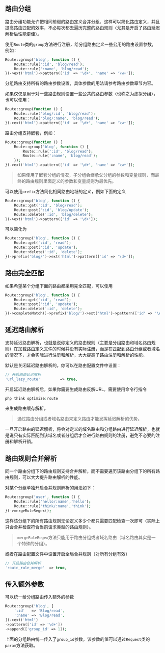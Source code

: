 ## 路由分组

路由分组功能允许把相同前缀的路由定义合并分组，这样可以简化路由定义，并且提高路由匹配的效率，不必每次都去遍历完整的路由规则（尤其是开启了路由延迟解析后性能更佳）。

使用`Route`类的`group`方法进行注册，给分组路由定义一些公用的路由设置参数，例如：

```php
Route::group('blog', function () {
    Route::rule(':id', 'blog/read');
    Route::rule(':name', 'blog/read');
})->ext('html')->pattern(['id' => '\d+', 'name' => '\w+']);
```

分组路由支持所有的路由参数设置，具体参数的用法请参考路由参数章节内容。

如果仅仅是用于对一些路由规则设置一些公共的路由参数（也称之为虚拟分组），也可以使用：

```php
Route::group(function () {
    Route::rule('blog/:id', 'blog/read');
    Route::rule('blog/:name', 'blog/read');
})->ext('html')->pattern(['id' => '\d+', 'name' => '\w+']);
```

路由分组支持嵌套，例如：

```php
Route::group(function () {
    Route::group('blog', function () {
        Route::rule(':id', 'blog/read');
        Route::rule(':name', 'blog/read');
    });
})->ext('html')->pattern(['id' => '\d+', 'name' => '\w+']);
```

> 如果使用了嵌套分组的情况，子分组会继承父分组的参数和变量规则，而最终的路由规则里面定义的参数和变量规则为最优先。

可以使用`prefix`方法简化相同路由地址的定义，例如下面的定义

```php
Route::group('blog', function () {
    Route::get(':id', 'blog/read');
    Route::post(':id', 'blog/update');
    Route::delete(':id', 'blog/delete');
})->ext('html')->pattern(['id' => '\d+']);
```

可以简化为

```php
Route::group('blog', function () {
    Route::get(':id', 'read');
    Route::post(':id', 'update');
    Route::delete(':id', 'delete');
})->prefix('blog/')->ext('html')->pattern(['id' => '\d+']);
```

## 路由完全匹配

如果希望某个分组下面的路由都采用完全匹配，可以使用

```php
Route::group('blog', function () {
    Route::get(':id', 'read');
    Route::post(':id', 'update');
    Route::delete(':id', 'delete');
})->completeMatch()->prefix('blog/')->ext('html')->pattern(['id' => '\d+']);
```

## 延迟路由解析

支持延迟路由解析，也就是说你定义的路由规则（主要是分组路由和域名路由规则）在加载路由定义文件的时候并没有实际注册，而是在匹配到路由分组或者域名的情况下，才会实际进行注册和解析，大大提高了路由注册和解析的性能。

默认是关闭延迟路由解析的，你可以在路由配置文件中设置：

```php
// 开启路由延迟解析
'url_lazy_route'         => true,
```

开启延迟路由解析后，如果你需要生成路由反解URL，需要使用命令行指令

```php
php think optimize:route

```

来生成路由缓存解析。

> 通过路由分组或者域名路由来定义路由才能发挥延迟解析的优势。

一旦开启路由的延迟解析，将会对定义的域名路由和分组路由进行延迟解析，也就是说只有实际匹配到该域名或者分组后才会进行路由规则的注册，避免不必要的注册和解析开销。

## 路由规则合并解析

同一个路由分组下的路由规则支持合并解析，而不需要遍历该路由分组下的所有路由规则，可以大大提升路由解析的性能。

对某个分组单独开启合并规则解析的用法如下：

```php
Route::group('user', function () {
    Route::rule('hello/:name','hello');
    Route::rule('think/:name','think');
})->mergeRuleRegex();
```

这样该分组下的所有路由规则无论定义多少个都只需要匹配检查一次即可（实际上只会合并检查符合当前请求类型的路由规则）。

> `mergeRuleRegex`方法只能用于路由分组或者域名路由（域名路由其实是一个特殊的分组）。

或者在路由配置文件中设置开启全局合并规则（对所有分组有效）

```php
// 开启路由合并解析
'route_rule_merge'	=> true,
```

## 传入额外参数

可以统一给分组路由传入额外的参数

```php
Route::group('blog', [
    ':id'   => 'Blog/read',
    ':name' => 'Blog/read',
])->ext('html')
->pattern(['id' => '\d+'])
->append(['group_id' => 1]);
```

上面的分组路由统一传入了`group_id`参数，该参数的值可以通过`Request`类的`param`方法获取。



